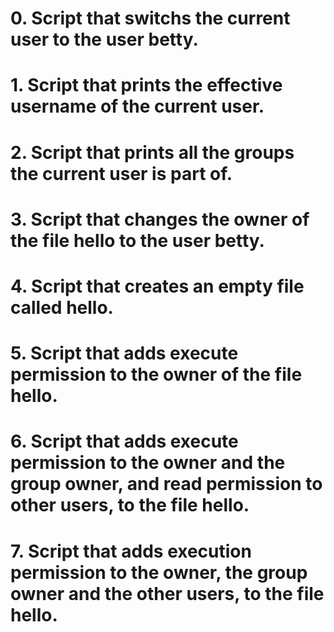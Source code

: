 # 0. Script that switchs the current user to the user betty.
# 1. Script that prints the effective username of the current user.
# 2. Script that prints all the groups the current user is part of.
# 3. Script that changes the owner of the file hello to the user betty.
# 4. Script that creates an empty file called hello.
# 5. Script that adds execute permission to the owner of the file hello.
# 6. Script that adds execute permission to the owner and the group owner, and read permission to other users, to the file hello.
# 7. Script that adds execution permission to the owner, the group owner and the other users, to the file hello.
